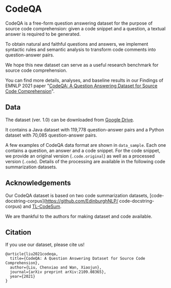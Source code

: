 # CodeQA
CodeQA is a free-form question answering dataset for the purpose of source code comprehension: given a code snippet and a question, a textual answer is required to be generated. 

To obtain natural and faithful questions and answers, we implement syntactic rules and semantic analysis to transform code comments into question-answer pairs. 

We hope this new dataset can serve as a useful research benchmark for source code comprehension.

You can find more details, analyses, and baseline results in our Findings of EMNLP 2021 paper "[CodeQA: A Question Answering Dataset for Source Code Comprehension](https://arxiv.org/pdf/2109.08365.pdf)".

## Data

The dataset (ver. 1.0) can be downloaded from [Google Drive](https://drive.google.com/drive/folders/1i04sJNUHwMuDfMV2UfWeQG-Uv8MRw_qh?usp=sharing). 

It contains a Java dataset with 119,778 question-answer pairs and a Python dataset with 70,085 question-answer pairs. 

A few examples of CodeQA data format are shown in `data_sample`. Each one contains a question, an answer and a code snippet. For the code snippet, we provide an original version (`.code.original`) as well as a processed version (`.code`). Details of the processing are available in the following code summarization datasets.

## Acknowledgements

Our CodeQA dataset is based on two code summarization datasets, [code-docstring-corpus](https://github.com/EdinburghNLP/
code-docstring-corpus) and [TL-CodeSum](https://github.com/xing-hu/TL-CodeSum).

We are thankful to the authors for making dataset and code available.

## Citation

If you use our dataset, please cite us!

```
@article{liu2021codeqa,
  title={CodeQA: A Question Answering Dataset for Source Code Comprehension},
  author={Liu, Chenxiao and Wan, Xiaojun},
  journal={arXiv preprint arXiv:2109.08365},
  year={2021}
}
```

